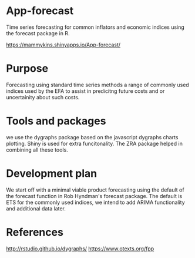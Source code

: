 # App-forecast
Time series forecasting for common inflators and economic indices using the forecast package in R.

https://mammykins.shinyapps.io/App-forecast/

#  Purpose
Forecasting using standard time series methods a range of commonly used indices used by the EFA to assist in predicitng future costs and or
uncertainity about such costs.

#  Tools and packages
we use the dygraphs package based on the javascript dygraphs charts plotting. Shiny is used for extra funcitonality. The ZRA package helped in combining all these tools.

#  Development plan
We start off with a minimal viable product forecasting using the default of the forecast function in Rob Hyndman's forecast package.
The default is ETS for the commonly used indices, we intend to add ARIMA functionality and additional data later.

#  References
http://rstudio.github.io/dygraphs/
https://www.otexts.org/fpp
